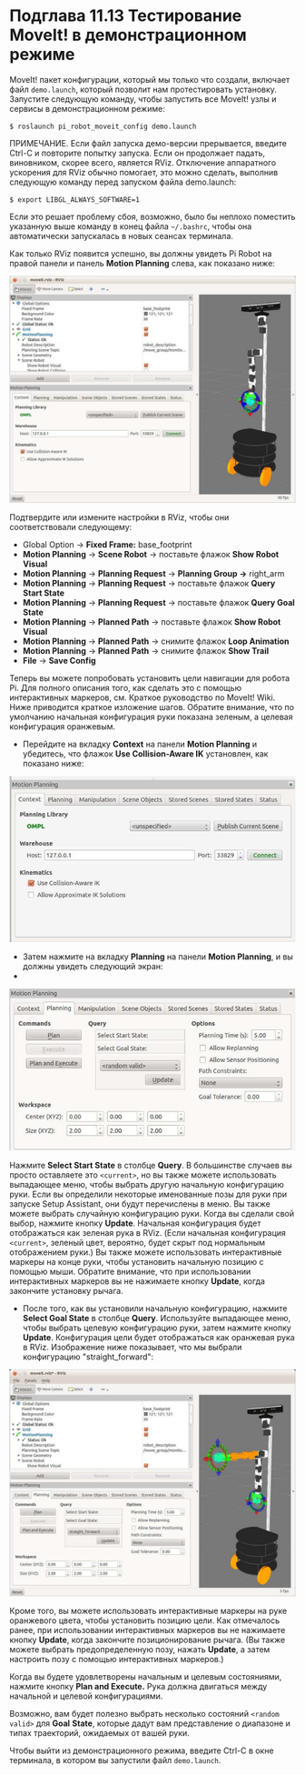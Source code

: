 # Подглава 11.13 Тестирование MoveIt! в демонстрационном режиме

MoveIt! пакет конфигурации, который мы только что создали, включает файл `demo.launch`, который позволит нам протестировать установку. Запустите следующую команду, чтобы запустить все MoveIt! узлы и сервисы в демонстрационном режиме:

```text
$ roslaunch pi_robot_moveit_config demo.launch
```

ПРИМЕЧАНИЕ. Если файл запуска демо-версии прерывается, введите Ctrl-C и повторите попытку запуска. Если он продолжает падать, виновником, скорее всего, является RViz. Отключение аппаратного ускорения для RViz обычно помогает, это можно сделать, выполнив следующую команду перед запуском файла demo.launch:

```text
$ export LIBGL_ALWAYS_SOFTWARE=1
```

Если это решает проблему сбоя, возможно, было бы неплохо поместить указанную выше команду в конец файла `~/.bashrc`, чтобы она автоматически запускалась в новых сеансах терминала.

Как только RViz появится успешно, вы должны увидеть Pi Robot на правой панели и панель **Motion Planning** слева, как показано ниже:

![](.gitbook/assets/image%20%2821%29.png)

Подтвердите или измените настройки в RViz, чтобы они соответствовали следующему:

* Global Option → **Fixed Frame:** base\_footprint
* **Motion Planning** → **Scene Robot** → поставьте флажок **Show Robot Visual**
* **Motion Planning** → **Planning Request** → **Planning Group →** right\_arm
* **Motion Planning** → **Planning Request** → поставьте флажок **Query Start State**
* **Motion Planning** → **Planning Request** → поставьте флажок **Query Goal State**
* **Motion Planning** → **Planned Path** → поставьте флажок **Show Robot Visual**
* **Motion Planning** → **Planned Path** → снимите флажок **Loop Animation**
* **Motion Planning** → **Planned Path** → снимите флажок **Show Trail**
* **File** → **Save Config**

Теперь вы можете попробовать установить цели навигации для робота Pi. Для полного описания того, как сделать это с помощью интерактивных маркеров, см. Краткое руководство по MoveIt! Wiki. Ниже приводится краткое изложение шагов. Обратите внимание, что по умолчанию начальная конфигурация руки показана зеленым, а целевая конфигурация оранжевым.

* Перейдите на вкладку **Context** на панели **Motion Planning** и убедитесь, что флажок **Use Collision-Aware IK** установлен, как показано ниже:

![](.gitbook/assets/image%20%2816%29.png)

* Затем нажмите на вкладку **Planning** на панели **Motion Planning**, и вы должны увидеть следующий экран:
* 
![](.gitbook/assets/image%20%2823%29.png)

Нажмите **Select Start State** в столбце **Query**. В большинстве случаев вы просто оставляете это `<current>`, но вы также можете использовать выпадающее меню, чтобы выбрать другую начальную конфигурацию руки. Если вы определили некоторые именованные позы для руки при запуске Setup Assistant, они будут перечислены в меню. Вы также можете выбрать случайную конфигурацию руки. Когда вы сделали свой выбор, нажмите кнопку **Update**. Начальная конфигурация будет отображаться как зеленая рука в RViz. \(Если начальная конфигурация `<current>`, зеленый цвет, вероятно, будет скрыт под нормальным отображением руки.\) Вы также можете использовать интерактивные маркеры на конце руки, чтобы установить начальную позицию с помощью мыши. Обратите внимание, что при использовании интерактивных маркеров вы не нажимаете кнопку **Update**, когда закончите установку рычага.

* После того, как вы установили начальную конфигурацию, нажмите **Select Goal State** в столбце **Query**. Используйте выпадающее меню, чтобы выбрать целевую конфигурацию руки, затем нажмите кнопку **Update**. Конфигурация цели будет отображаться как оранжевая рука в RViz. Изображение ниже показывает, что мы выбрали конфигурацию "straight\_forward":

![](.gitbook/assets/image%20%284%29.png)

Кроме того, вы можете использовать интерактивные маркеры на руке оранжевого цвета, чтобы установить позицию цели. Как отмечалось ранее, при использовании интерактивных маркеров вы не нажимаете кнопку **Update**, когда закончите позиционирование рычага. \(Вы также можете выбрать предопределенную позу, нажать **Update**, а затем настроить позу с помощью интерактивных маркеров.\)

Когда вы будете удовлетворены начальным и целевым состояниями, нажмите кнопку **Plan and Execute.** Рука должна двигаться между начальной и целевой конфигурациями.

Возможно, вам будет полезно выбрать несколько состояний `<random valid>` для **Goal** **State**, которые дадут вам представление о диапазоне и типах траекторий, ожидаемых от вашей руки.

Чтобы выйти из демонстрационного режима, введите Ctrl-C в окне терминала, в котором вы запустили файл `demo.launch`.

